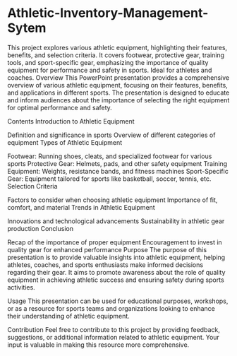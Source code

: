 # Athletic-Inventory-Management-Sytem
This project explores various athletic equipment, highlighting their features, benefits, and selection criteria. It covers footwear, protective gear, training tools, and sport-specific gear, emphasizing the importance of quality equipment for performance and safety in sports. Ideal for athletes and coaches.
Overview
This PowerPoint presentation provides a comprehensive overview of various athletic equipment, focusing on their features, benefits, and applications in different sports. The presentation is designed to educate and inform audiences about the importance of selecting the right equipment for optimal performance and safety.

Contents
Introduction to Athletic Equipment

Definition and significance in sports
Overview of different categories of equipment
Types of Athletic Equipment

Footwear: Running shoes, cleats, and specialized footwear for various sports
Protective Gear: Helmets, pads, and other safety equipment
Training Equipment: Weights, resistance bands, and fitness machines
Sport-Specific Gear: Equipment tailored for sports like basketball, soccer, tennis, etc.
Selection Criteria

Factors to consider when choosing athletic equipment
Importance of fit, comfort, and material
Trends in Athletic Equipment

Innovations and technological advancements
Sustainability in athletic gear production
Conclusion

Recap of the importance of proper equipment
Encouragement to invest in quality gear for enhanced performance
Purpose
The purpose of this presentation is to provide valuable insights into athletic equipment, helping athletes, coaches, and sports enthusiasts make informed decisions regarding their gear. It aims to promote awareness about the role of quality equipment in achieving athletic success and ensuring safety during sports activities.

Usage
This presentation can be used for educational purposes, workshops, or as a resource for sports teams and organizations looking to enhance their understanding of athletic equipment.

Contribution
Feel free to contribute to this project by providing feedback, suggestions, or additional information related to athletic equipment. Your input is valuable in making this resource more comprehensive.
